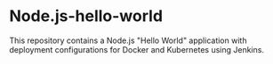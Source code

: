 # Node.js-hello-world

This repository contains a Node.js "Hello World" application with deployment configurations for Docker and Kubernetes using Jenkins.

